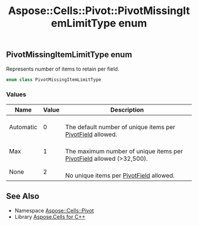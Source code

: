 ﻿---
title: Aspose::Cells::Pivot::PivotMissingItemLimitType enum
linktitle: PivotMissingItemLimitType
second_title: Aspose.Cells for C++ API Reference
description: 'Aspose::Cells::Pivot::PivotMissingItemLimitType enum. Represents number of items to retain per field in C++.'
type: docs
weight: 3200
url: /cpp/aspose.cells.pivot/pivotmissingitemlimittype/
---
## PivotMissingItemLimitType enum


Represents number of items to retain per field.

```cpp
enum class PivotMissingItemLimitType
```

### Values

| Name | Value | Description |
| --- | --- | --- |
| Automatic | 0 | <br>The default number of unique items per [PivotField](../pivotfield/) allowed. |
| Max | 1 | <br>The maximum number of unique items per [PivotField](../pivotfield/) allowed (>32,500). |
| None | 2 | <br>No unique items per [PivotField](../pivotfield/) allowed. |

## See Also

* Namespace [Aspose::Cells::Pivot](../)
* Library [Aspose.Cells for C++](../../)
